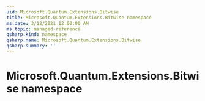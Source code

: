 ```yaml
---
uid: Microsoft.Quantum.Extensions.Bitwise
title: Microsoft.Quantum.Extensions.Bitwise namespace
ms.date: 3/12/2021 12:00:00 AM
ms.topic: managed-reference
qsharp.kind: namespace
qsharp.name: Microsoft.Quantum.Extensions.Bitwise
qsharp.summary: ''
---
```


# Microsoft.Quantum.Extensions.Bitwise namespace



